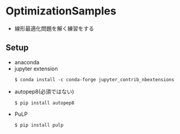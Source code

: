 # OptimizationSamples

- 線形最適化問題を解く練習をする

## Setup

- anaconda
- jupyter extension
  ```
  $ conda install -c conda-forge jupyter_contrib_nbextensions
  ```
- autopep8(必須ではない)
  ```
  $ pip install autopep8
  ```
- PuLP
  ```
  $ pip install pulp
  ```

